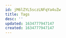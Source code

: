 ```yaml
---
id: jM6lZYL5sczLNFqYa4uZw
title: Tags
desc: ''
updated: 1634777947147
created: 1634777947147
---
```





